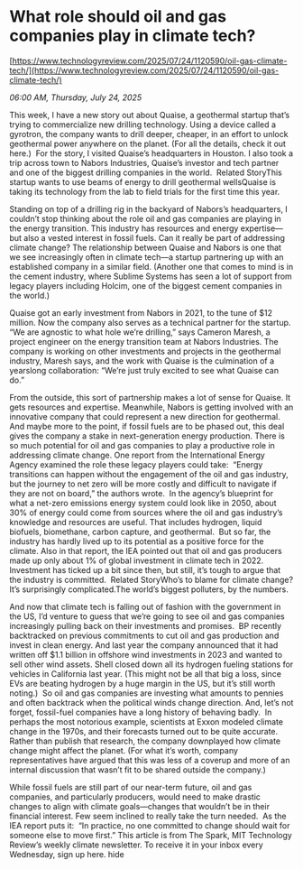 # What role should oil and gas companies play in climate tech?

[https://www.technologyreview.com/2025/07/24/1120590/oil-gas-climate-tech/](https://www.technologyreview.com/2025/07/24/1120590/oil-gas-climate-tech/)

*06:00 AM, Thursday, July 24, 2025*

This week, I have a new story out about Quaise, a geothermal startup that’s trying to commercialize new drilling technology. Using a device called a gyrotron, the company wants to drill deeper, cheaper, in an effort to unlock geothermal power anywhere on the planet. (For all the details, check it out here.)  For the story, I visited Quaise’s headquarters in Houston. I also took a trip across town to Nabors Industries, Quaise’s investor and tech partner and one of the biggest drilling companies in the world.  Related StoryThis startup wants to use beams of energy to drill geothermal wellsQuaise is taking its technology from the lab to field trials for the first time this year.

Standing on top of a drilling rig in the backyard of Nabors’s headquarters, I couldn’t stop thinking about the role oil and gas companies are playing in the energy transition. This industry has resources and energy expertise—but also a vested interest in fossil fuels. Can it really be part of addressing climate change? The relationship between Quaise and Nabors is one that we see increasingly often in climate tech—a startup partnering up with an established company in a similar field. (Another one that comes to mind is in the cement industry, where Sublime Systems has seen a lot of support from legacy players including Holcim, one of the biggest cement companies in the world.)

Quaise got an early investment from Nabors in 2021, to the tune of $12 million. Now the company also serves as a technical partner for the startup.  “We are agnostic to what hole we’re drilling,” says Cameron Maresh, a project engineer on the energy transition team at Nabors Industries. The company is working on other investments and projects in the geothermal industry, Maresh says, and the work with Quaise is the culmination of a yearslong collaboration: “We’re just truly excited to see what Quaise can do.”

From the outside, this sort of partnership makes a lot of sense for Quaise. It gets resources and expertise. Meanwhile, Nabors is getting involved with an innovative company that could represent a new direction for geothermal. And maybe more to the point, if fossil fuels are to be phased out, this deal gives the company a stake in next-generation energy production. There is so much potential for oil and gas companies to play a productive role in addressing climate change. One report from the International Energy Agency examined the role these legacy players could take:  “Energy transitions can happen without the engagement of the oil and gas industry, but the journey to net zero will be more costly and difficult to navigate if they are not on board,” the authors wrote.  In the agency’s blueprint for what a net-zero emissions energy system could look like in 2050, about 30% of energy could come from sources where the oil and gas industry’s knowledge and resources are useful. That includes hydrogen, liquid biofuels, biomethane, carbon capture, and geothermal.  But so far, the industry has hardly lived up to its potential as a positive force for the climate. Also in that report, the IEA pointed out that oil and gas producers made up only about 1% of global investment in climate tech in 2022. Investment has ticked up a bit since then, but still, it’s tough to argue that the industry is committed.  Related StoryWho’s to blame for climate change? It’s surprisingly complicated.The world’s biggest polluters, by the numbers.

And now that climate tech is falling out of fashion with the government in the US, I’d venture to guess that we’re going to see oil and gas companies increasingly pulling back on their investments and promises.  BP recently backtracked on previous commitments to cut oil and gas production and invest in clean energy. And last year the company announced that it had written off $1.1 billion in offshore wind investments in 2023 and wanted to sell other wind assets. Shell closed down all its hydrogen fueling stations for vehicles in California last year. (This might not be all that big a loss, since EVs are beating hydrogen by a huge margin in the US, but it’s still worth noting.)  So oil and gas companies are investing what amounts to pennies and often backtrack when the political winds change direction. And, let’s not forget, fossil-fuel companies have a long history of behaving badly.  In perhaps the most notorious example, scientists at Exxon modeled climate change in the 1970s, and their forecasts turned out to be quite accurate. Rather than publish that research, the company downplayed how climate change might affect the planet. (For what it’s worth, company representatives have argued that this was less of a coverup and more of an internal discussion that wasn’t fit to be shared outside the company.)

While fossil fuels are still part of our near-term future, oil and gas companies, and particularly producers, would need to make drastic changes to align with climate goals—changes that wouldn’t be in their financial interest. Few seem inclined to really take the turn needed.  As the IEA report puts it:  “In practice, no one committed to change should wait for someone else to move first.” This article is from The Spark, MIT Technology Review’s weekly climate newsletter. To receive it in your inbox every Wednesday, sign up here.  hide

